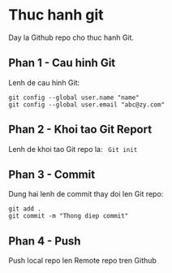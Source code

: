 # Thuc hanh git
Day la Github repo cho thuc hanh Git.
## Phan 1 - Cau hinh Git
Lenh de cau hinh Git:
```
git config --global user.name "name"
git config --global user.email "abc@zy.com"
```
## Phan 2 - Khoi tao Git Report
Lenh de khoi tao Git repo la: ` Git init`
## Phan 3 - Commit
Dung hai lenh de commit thay doi len Git repo:
```
git add .
git commit -m "Thong diep commit" 
```
## Phan 4 - Push
Push local repo len Remote repo tren Github

